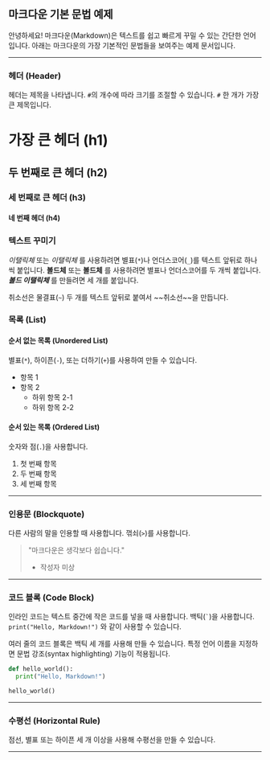 ## 마크다운 기본 문법 예제

안녕하세요\! 마크다운(Markdown)은 텍스트를 쉽고 빠르게 꾸밀 수 있는 간단한 언어입니다. 아래는 마크다운의 가장 기본적인 문법들을 보여주는 예제 문서입니다.

-----

### 헤더 (Header)

헤더는 제목을 나타냅니다. `#`의 개수에 따라 크기를 조절할 수 있습니다. `#` 한 개가 가장 큰 제목입니다.

# 가장 큰 헤더 (h1)

## 두 번째로 큰 헤더 (h2)

### 세 번째로 큰 헤더 (h3)

#### 네 번째 헤더 (h4)

### 텍스트 꾸미기

*이탤릭체* 또는 *이탤릭체* 를 사용하려면 별표(`*`)나 언더스코어(`_`)를 텍스트 앞뒤로 하나씩 붙입니다.
**볼드체** 또는 **볼드체** 를 사용하려면 별표나 언더스코어를 두 개씩 붙입니다.
***볼드 이탤릭체*** 를 만들려면 세 개를 붙입니다.

취소선은 물결표(`~`) 두 개를 텍스트 앞뒤로 붙여서 \~\~취소선\~\~을 만듭니다.

### 목록 (List)

#### 순서 없는 목록 (Unordered List)

별표(`*`), 하이픈(`-`), 또는 더하기(`+`)를 사용하여 만들 수 있습니다.

  * 항목 1
  * 항목 2
      * 하위 항목 2-1
      * 하위 항목 2-2

#### 순서 있는 목록 (Ordered List)

숫자와 점(`.`)을 사용합니다.

1.  첫 번째 항목
2.  두 번째 항목
3.  세 번째 항목

-----

### 인용문 (Blockquote)

다른 사람의 말을 인용할 때 사용합니다. 꺾쇠(`>`)를 사용합니다.

> "마크다운은 생각보다 쉽습니다."
>
>   - 작성자 미상

-----

### 코드 블록 (Code Block)

인라인 코드는 텍스트 중간에 작은 코드를 넣을 때 사용합니다. 백틱(`` ` ``)을 사용합니다. `print("Hello, Markdown!")` 와 같이 사용할 수 있습니다.

여러 줄의 코드 블록은 백틱 세 개를 사용해 만들 수 있습니다. 특정 언어 이름을 지정하면 문법 강조(syntax highlighting) 기능이 적용됩니다.

```python
def hello_world():
  print("Hello, Markdown!")

hello_world()
```

-----

### 수평선 (Horizontal Rule)

점선, 별표 또는 하이픈 세 개 이상을 사용해 수평선을 만들 수 있습니다.

-----
